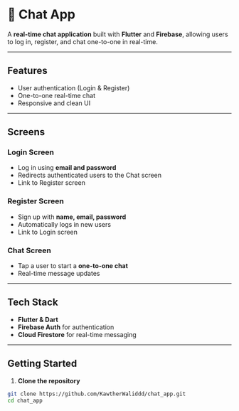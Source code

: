 # 📱 Chat App

A **real-time chat application** built with **Flutter** and **Firebase**, allowing users to log in, register, and chat one-to-one in real-time.

---

## Features

- User authentication (Login & Register)  
- One-to-one real-time chat  
- Responsive and clean UI  

---

## Screens

### Login Screen
- Log in using **email and password**  
- Redirects authenticated users to the Chat screen  
- Link to Register screen  

### Register Screen
- Sign up with **name, email, password**  
- Automatically logs in new users  
- Link to Login screen  

### Chat Screen
- Tap a user to start a **one-to-one chat**  
- Real-time message updates  

---

## Tech Stack

- **Flutter & Dart**  
- **Firebase Auth** for authentication  
- **Cloud Firestore** for real-time messaging  

---

## Getting Started

1. **Clone the repository**

```bash
git clone https://github.com/KawtherWaliddd/chat_app.git
cd chat_app
